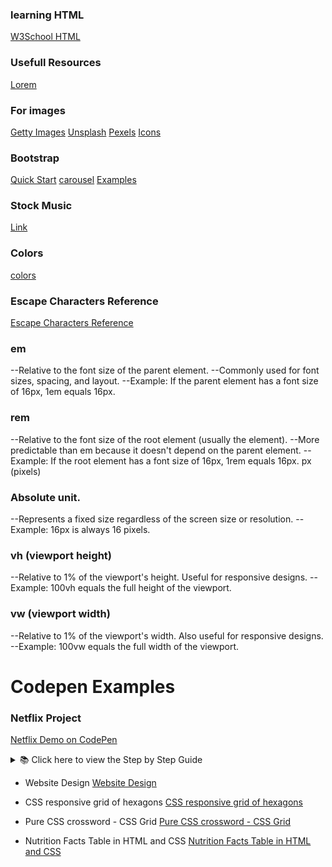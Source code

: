 
### learning HTML
[W3School HTML](https://www.w3schools.com/html/)

### Usefull Resources

[Lorem](https://www.lipsum.com/)

### For images

[Getty Images](https://www.gettyimages.ca/)
[Unsplash](https://unsplash.com/)
[Pexels](https://www.pexels.com/)
[Icons](https://icons8.com/icons/set/button)


### Bootstrap
[Quick Start](https://getbootstrap.com/docs/5.3/getting-started/introduction/#quick-start)
[carousel](https://getbootstrap.com/docs/5.3/components/carousel/)
[Examples](https://github.com/twbs/examples/)

### Stock Music
[Link](https://freetouse.com/music/search/coding)

### Colors

[colors](https://coolors.co/)

### Escape Characters **Reference**

[Escape Characters Reference](https://developer.mozilla.org/en-US/docs/Glossary/Character_reference)


### em
--Relative to the font size of the parent element.
--Commonly used for font sizes, spacing, and layout.
--Example: If the parent element has a font size of 16px, 1em equals 16px.

### rem
--Relative to the font size of the root element (usually the <html> element).
--More predictable than em because it doesn't depend on the parent element.
--Example: If the root element has a font size of 16px, 1rem equals 16px.
px (pixels)

### Absolute unit.
--Represents a fixed size regardless of the screen size or resolution.
--Example: 16px is always 16 pixels.

### vh (viewport height)
--Relative to 1% of the viewport's height.
Useful for responsive designs.
--Example: 100vh equals the full height of the viewport.

### vw (viewport width)
--Relative to 1% of the viewport's width.
Also useful for responsive designs.
--Example: 100vw equals the full width of the viewport.

# Codepen Examples

### Netflix Project

[Netflix Demo on CodePen](https://codepen.io/albenis-k-rqeli/pen/eYNGzvJ)

<details>
<summary>📚 Click here to view the Step by Step Guide</summary>

[➡️ Open the full guide](./assets/project-md/NetflixCloneGuide.md)

---

## Quick Preview

- Create `index.html` with HTML boilerplate
- Build Navbar
- Add Main Hero section
- Create multiple content containers
- Insert FAQ and Footer
- Style each part incrementally in `style.css`
- Add responsiveness via media queries

✅ See the full detailed steps and CSS snippets in the [Markdown Guide](./assets/project-md/NetflixCloneGuide.md).

</details>





- Website Design 
[Website Design](https://codepen.io/Proroz/pen/mdmZvwv)

- CSS responsive grid of hexagons
[CSS responsive grid of hexagons](https://codepen.io/web-tiki/pen/GRyXMz)

- Pure CSS crossword - CSS Grid
[Pure CSS crossword - CSS Grid](https://codepen.io/adrianroworth/pen/OpeyZq)

- Nutrition Facts Table in HTML and CSS
[Nutrition Facts Table in HTML and CSS](https://codepen.io/chriscoyier/pen/ApavyZ)